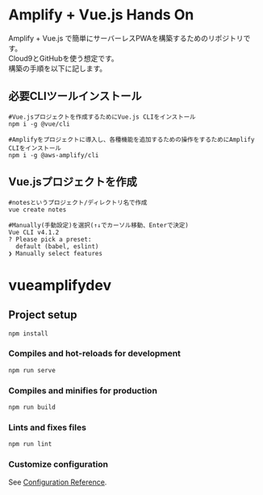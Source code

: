 # Amplify + Vue.js Hands On
Amplify + Vue.js で簡単にサーバーレスPWAを構築するためのリポジトリです。  
Cloud9とGitHubを使う想定です。  
構築の手順を以下に記します。

## 必要CLIツールインストール
```
#Vue.jsプロジェクトを作成するためにVue.js CLIをインストール
npm i -g @vue/cli

#Amplifyをプロジェクトに導入し、各種機能を追加するための操作をするためにAmplify CLIをインストール
npm i -g @aws-amplify/cli
```

## Vue.jsプロジェクトを作成
```
#notesというプロジェクト/ディレクトリ名で作成
vue create notes

#Manually(手動設定)を選択(↑↓でカーソル移動、Enterで決定)
Vue CLI v4.1.2
? Please pick a preset: 
  default (babel, eslint) 
❯ Manually select features 

```










# vueamplifydev

## Project setup
```
npm install
```

### Compiles and hot-reloads for development
```
npm run serve
```

### Compiles and minifies for production
```
npm run build
```

### Lints and fixes files
```
npm run lint
```

### Customize configuration
See [Configuration Reference](https://cli.vuejs.org/config/).
